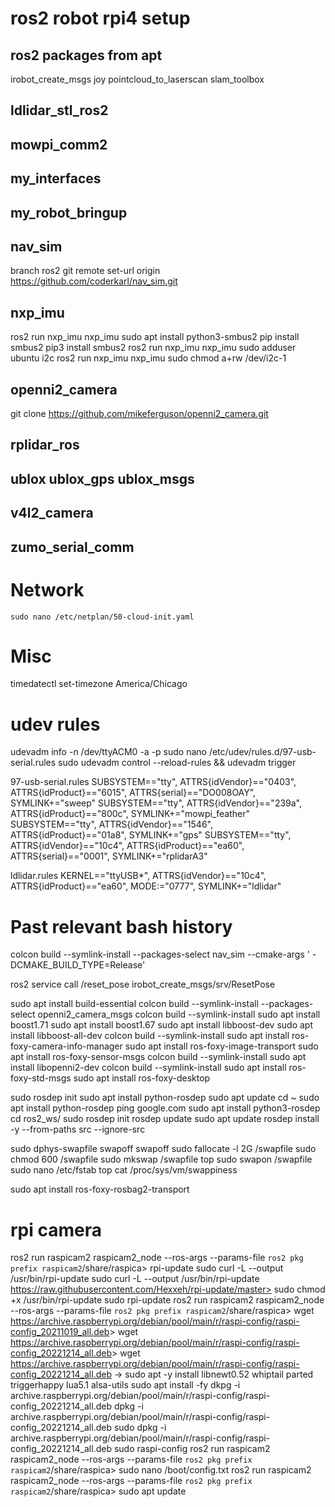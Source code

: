 # ros2 robot rpi4 setup

## ros2 packages from apt
irobot_create_msgs joy pointcloud_to_laserscan slam_toolbox

## ldlidar_stl_ros2

## mowpi_comm2

## my_interfaces

## my_robot_bringup

## nav_sim
branch ros2
git remote set-url origin https://github.com/coderkarl/nav_sim.git

## nxp_imu
ros2 run nxp_imu nxp_imu
sudo apt install python3-smbus2
pip install smbus2
pip3 install smbus2
ros2 run nxp_imu nxp_imu
sudo adduser ubuntu i2c
ros2 run nxp_imu nxp_imu
sudo chmod a+rw /dev/i2c-1

## openni2_camera
git clone https://github.com/mikeferguson/openni2_camera.git

## rplidar_ros

## ublox ublox_gps ublox_msgs

## v4l2_camera

## zumo_serial_comm


# Network
`sudo nano /etc/netplan/50-cloud-init.yaml`  

# Misc
timedatectl set-timezone America/Chicago

# udev rules
udevadm info -n /dev/ttyACM0 -a -p
sudo nano /etc/udev/rules.d/97-usb-serial.rules
sudo udevadm control --reload-rules && udevadm trigger

97-usb-serial.rules
SUBSYSTEM=="tty", ATTRS{idVendor}=="0403", ATTRS{idProduct}=="6015", ATTRS{serial}=="DO008OAY", SYMLINK+="sweep"
SUBSYSTEM=="tty", ATTRS{idVendor}=="239a", ATTRS{idProduct}=="800c", SYMLINK+="mowpi_feather"
SUBSYSTEM=="tty", ATTRS{idVendor}=="1546", ATTRS{idProduct}=="01a8", SYMLINK+="gps"
SUBSYSTEM=="tty", ATTRS{idVendor}=="10c4", ATTRS{idProduct}=="ea60", ATTRS{serial}=="0001", SYMLINK+="rplidarA3"

ldlidar.rules
KERNEL=="ttyUSB*", ATTRS{idVendor}=="10c4", ATTRS{idProduct}=="ea60", MODE:="0777", SYMLINK+="ldlidar"

# Past relevant bash history
colcon build --symlink-install --packages-select nav_sim --cmake-args ' -DCMAKE_BUILD_TYPE=Release'

ros2 service call /reset_pose irobot_create_msgs/srv/ResetPose	

sudo apt install build-essential
colcon build --symlink-install --packages-select openni2_camera_msgs
colcon build --symlink-install
sudo apt install boost1.71
sudo apt install boost1.67
sudo apt install libboost-dev
sudo apt install libboost-all-dev
colcon build --symlink-install
sudo apt install ros-foxy-camera-info-manager
sudo apt install ros-foxy-image-transport
sudo apt install ros-foxy-sensor-msgs
colcon build --symlink-install
sudo apt install libopenni2-dev
colcon build --symlink-install
sudo apt install ros-foxy-std-msgs
sudo apt install ros-foxy-desktop

sudo rosdep init
sudo apt install python-rosdep
sudo apt update
cd ~
sudo apt install python-rosdep
ping google.com
sudo apt install python3-rosdep
cd ros2_ws/
sudo rosdep init
rosdep update
sudo apt update
rosdep install -y --from-paths src --ignore-src

sudo dphys-swapfile swapoff
swapoff
sudo fallocate -l 2G /swapfile
sudo chmod 600 /swapfile
sudo mkswap /swapfile
top
sudo swapon /swapfile
sudo nano /etc/fstab
top
cat /proc/sys/vm/swappiness

sudo apt install ros-foxy-rosbag2-transport

# rpi camera
ros2 run raspicam2 raspicam2_node --ros-args --params-file `ros2 pkg prefix raspicam2`/share/raspica>
rpi-update
sudo curl -L --output /usr/bin/rpi-update
sudo curl -L --output /usr/bin/rpi-update https://raw.githubusercontent.com/Hexxeh/rpi-update/master>
sudo chmod +x /usr/bin/rpi-update
sudo rpi-update
ros2 run raspicam2 raspicam2_node --ros-args --params-file `ros2 pkg prefix raspicam2`/share/raspica>
wget <https://archive.raspberrypi.org/debian/pool/main/r/raspi-config/raspi-config_20211019_all.deb>>
wget <https://archive.raspberrypi.org/debian/pool/main/r/raspi-config/raspi-config_20221214_all.deb>>
wget https://archive.raspberrypi.org/debian/pool/main/r/raspi-config/raspi-config_20221214_all.deb ->
sudo apt -y install libnewt0.52 whiptail parted triggerhappy lua5.1 alsa-utils
sudo apt install -fy
dkpg -i archive.raspberrypi.org/debian/pool/main/r/raspi-config/raspi-config_20221214_all.deb
dpkg -i archive.raspberrypi.org/debian/pool/main/r/raspi-config/raspi-config_20221214_all.deb
sudo dpkg -i archive.raspberrypi.org/debian/pool/main/r/raspi-config/raspi-config_20221214_all.deb
sudo raspi-config
ros2 run raspicam2 raspicam2_node --ros-args --params-file `ros2 pkg prefix raspicam2`/share/raspica>
sudo nano /boot/config.txt
ros2 run raspicam2 raspicam2_node --ros-args --params-file `ros2 pkg prefix raspicam2`/share/raspica>
sudo apt update
